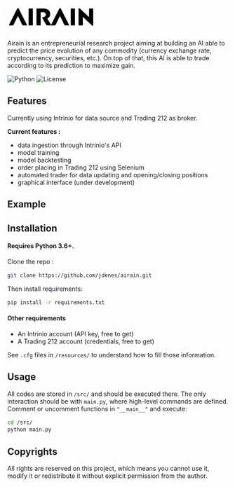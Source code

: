 <h1>
    <img src="./resources/airain.png" alt="AIRAIN" height="50px">
</h1>

Airain is an entrepreneurial research project aiming at building an AI able to predict the price evolution of any commodity
(currency exchange rate, cryptocurrency, securities, etc.).
On top of that, this AI is able to trade according to its prediction to maximize gain.

![Python](https://img.shields.io/badge/python-v3.6+-green.svg)
![License](https://img.shields.io/badge/copyrights-reserved-red.svg)

## Features

Currently using Intrinio for data source and Trading 212 as broker.

**Current features :**
- data ingestion through Intrinio's API
- model training
- model backtesting
- order placing in Trading 212 using Selenium
- automated trader for data updating and opening/closing positions
- graphical interface (under development)


## Example


## Installation

#### Requires Python 3.6+.

Clone the repo : 
```bash
git clone https://github.com/jdenes/airain.git
```

Then install requirements:
```bash
pip install -r requirements.txt
```

#### Other requirements

- An Intrinio account (API key, free to get)
- A Trading 212 account (credentials, free to get)

See `.cfg` files in `/resources/` to understand how to fill those information.

## Usage

All codes are stored in `/src/` and should be executed there.
The only interaction should be with `main.py`, where high-level commands are defined.
Comment or uncomment functions in `"__main__"` and execute:
```bash
cd /src/
python main.py
```


## Copyrights

All rights are reserved on this project, which means you cannot use it, modify it or redistribute it without explicit
permission from the author.
